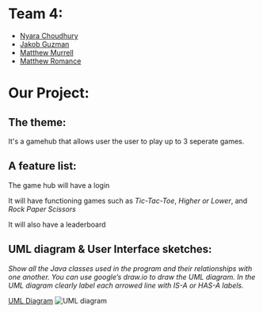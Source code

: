 # Team 4:
- [Nyara Choudhury](https://github.com/nyarac)
- [Jakob Guzman](https://github.com/guzmjo)
- [Matthew Murrell](https://github.com/murrmc)
- [Matthew Romance](https://github.com/romamc62)

# Our Project:
## The theme: 

It's a gamehub that allows user the user to play up to 3 seperate games.

## A feature list: 

The game hub will have a login

It will have functioning games such as *Tic-Tac-Toe*, *Higher or Lower*, and *Rock Paper Scissors*

It will also have a leaderboard
## UML diagram & User Interface sketches:
*Show all the Java classes used in the program and their relationships with one another. You can use google’s draw.io to draw the UML diagram. In the UML diagram clearly label each arrowed line with IS-A or HAS-A labels.*

[UML Diagram](https://app.diagrams.net/#G19qYUSJMFpEPtuDP4WAGUdv4B_AoqjmOC)
![UML diagram](https://user-images.githubusercontent.com/116584585/201716840-1b2a010f-483f-4d53-bf91-a0d8f21126a0.png)
